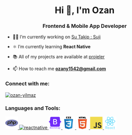 <h1 align="center">Hi 👋, I'm Ozan</h1>
<h3 align="center"> Frontend & Mobile App Developer</h3>

- 👨‍💻 I’m currently working on [Su Takip : Suji](https://expo.dev/accounts/ozann.yllmaz/projects/su-takip-suji/builds/f0ed56f0-1677-4135-8cb0-edbaa6299f22)

- ⚛️ I’m currently learning **React Native**

- 📚 All of my projects are available at [projeler](https://github.com/ozanylmaz1?tab=repositories)

- 📫 How to reach me **ozany1542@gmail.com**

<h3 align="left">Connect with me:</h3>
<p align="left">
<a href="https://www.linkedin.com/in/ozan-yilmaz-338b802a8" target="blank"><img align="center" src="https://raw.githubusercontent.com/rahuldkjain/github-profile-readme-generator/master/src/images/icons/Social/linked-in-alt.svg" alt="ozan-yilmaz" height="30" width="40" /></a>
</p>

<h3 align="left">Languages and Tools:</h3>
<p align="left">
    <a href="https://www.php.net" target="_blank" rel="noreferrer">
      <img src="https://raw.githubusercontent.com/devicons/devicon/master/icons/php/php-original.svg" alt="php" width="40" height="40"/>
    </a> 
    <a href="https://reactnative.dev/" target="_blank" rel="noreferrer"> 
      <img src="https://reactnative.dev/img/header_logo.svg" alt="reactnative" width="40" height="40"/>
    </a> 
    <a href="https://getbootstrap.com" target="_blank" rel="noreferrer"> 
      <img src="https://raw.githubusercontent.com/devicons/devicon/master/icons/bootstrap/bootstrap-plain-wordmark.svg" alt="bootstrap" width="40" height="40"/> 
    </a> 
    <a href="https://www.w3schools.com/css/" target="_blank" rel="noreferrer"> 
      <img src="https://raw.githubusercontent.com/devicons/devicon/master/icons/css3/css3-original-wordmark.svg" alt="css3" width="40" height="40"/> 
    </a> 
    <a href="https://www.w3.org/html/" target="_blank" rel="noreferrer"> 
      <img src="https://raw.githubusercontent.com/devicons/devicon/master/icons/html5/html5-original-wordmark.svg" alt="html5" width="40" height="40"/> 
    </a>
    <a href="https://developer.mozilla.org/en-US/docs/Web/JavaScript" target="_blank" rel="noreferrer"> 
      <img src="https://raw.githubusercontent.com/devicons/devicon/master/icons/javascript/javascript-original.svg" alt="javascript" width="40" height="40"/> 
    </a>
    <a href="https://reactjs.org/" target="_blank" rel="noreferrer"> 
      <img src="https://raw.githubusercontent.com/devicons/devicon/master/icons/react/react-original-wordmark.svg" alt="react" width="40" height="40"/> 
    </a>
    
</p>
